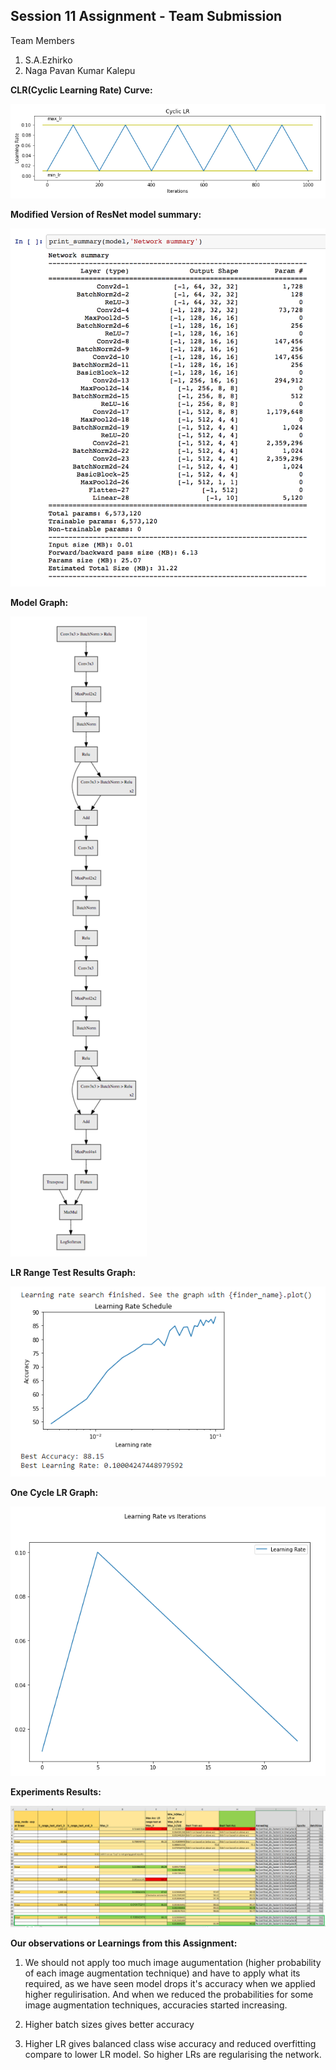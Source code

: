 
## Session 11 Assignment - Team Submission
Team Members
1. S.A.Ezhirko
2. Naga Pavan Kumar Kalepu

**CLR(Cyclic Learning Rate) Curve:** <br />

![](images/clr_plot.png)

**Modified Version of ResNet model summary:** <br />

![](images/model.png)

**Model Graph:** <br />

![](images/model_graph.png)

**LR Range Test Results Graph:** <br />

![](images/lrRange_graph.png)

**One Cycle LR Graph:**<br />

![](images/onecyclelr.png)

**Experiments Results:**<br />

![](images/Results.png)

**Our observations or Learnings from this Assignment:**

1. We should not apply too much image augumentation (higher probability of each image augmentation technique) and have to apply what its required, as we have seen model drops it's accuracy when we applied higher regulirisation. And when we reduced the probabilities for some image augmentation techniques, accuracies started increasing.

2. Higher batch sizes gives better accuracy

3. Higher LR gives balanced class wise accuracy and reduced overfitting compare to lower LR model. So higher LRs are regularising the network.

